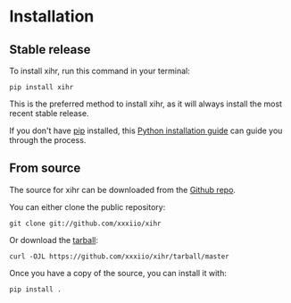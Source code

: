 # Installation

## Stable release

To install xihr, run this command in your
terminal:

``` console
pip install xihr
```

This is the preferred method to install xihr, as it will always install the most recent stable release.

If you don't have [pip][] installed, this [Python installation guide][]
can guide you through the process.

## From source

The source for xihr can be downloaded from
the [Github repo][].

You can either clone the public repository:

``` console
git clone git://github.com/xxxiio/xihr
```

Or download the [tarball][]:

``` console
curl -OJL https://github.com/xxxiio/xihr/tarball/master
```

Once you have a copy of the source, you can install it with:

``` console
pip install .
```

  [pip]: https://pip.pypa.io
  [Python installation guide]: http://docs.python-guide.org/en/latest/starting/installation/
  [Github repo]: https://github.com/%7B%7B%20cookiecutter.github_username%20%7D%7D/%7B%7B%20cookiecutter.project_slug%20%7D%7D
  [tarball]: https://github.com/%7B%7B%20cookiecutter.github_username%20%7D%7D/%7B%7B%20cookiecutter.project_slug%20%7D%7D/tarball/master
